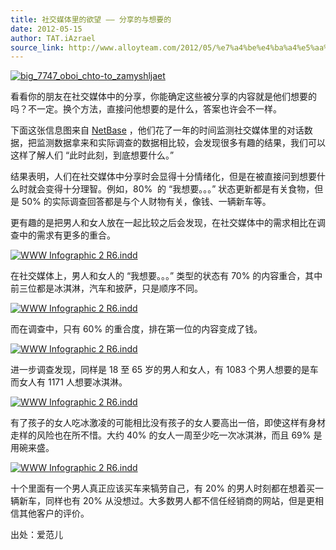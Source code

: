 ```yaml
---
title: 社交媒体里的欲望 —— 分享的与想要的
date: 2012-05-15
author: TAT.iAzrael
source_link: http://www.alloyteam.com/2012/05/%e7%a4%be%e4%ba%a4%e5%aa%92%e4%bd%93%e9%87%8c%e7%9a%84%e6%ac%b2%e6%9c%9b-%e5%88%86%e4%ba%ab%e7%9a%84%e4%b8%8e%e6%83%b3%e8%a6%81%e7%9a%84/
---
```


[![](http://www.alloyteam.com/wp-content/uploads/auto_save_image/2012/05/092150QYQ.jpg "big_7747_oboi_chto-to_zamyshljaet")](http://www.alloyteam.com/?attachment_id=88393)

看看你的朋友在社交媒体中的分享，你能确定这些被分享的内容就是他们想要的吗？不一定。换个方法，直接问他想要的是什么，答案也许会不一样。

下面这张信息图来自 [NetBase](http://www.netbase.com/) ，他们花了一年的时间监测社交媒体里的对话数据，把监测数据拿来和实际调查的数据相比较，会发现很多有趣的结果，我们可以这样了解人们 “此时此刻，到底想要什么。”

结果表明，人们在社交媒体中分享时会显得十分情绪化，但是在被直接问到想要什么时就会变得十分理智。例如，80%  的 “我想要。。。” 状态更新都是有关食物，但是 50% 的实际调查回答都是与个人财物有关，像钱、一辆新车等。

更有趣的是把男人和女人放在一起比较之后会发现，在社交媒体中的需求相比在调查中的需求有更多的重合。

[![](http://www.alloyteam.com/wp-content/uploads/auto_save_image/2012/05/09215119M.jpg "WWW Infographic 2 R6.indd")](http://www.alloyteam.com/?attachment_id=88337)

在社交媒体上，男人和女人的 “我想要。。。” 类型的状态有 70% 的内容重合，其中前三位都是冰淇淋，汽车和披萨，只是顺序不同。

[![](http://www.alloyteam.com/wp-content/uploads/auto_save_image/2012/05/092152m9t.jpg "WWW Infographic 2 R6.indd")](http://www.alloyteam.com/?attachment_id=88339)

而在调查中，只有 60% 的重合度，排在第一位的内容变成了钱。

[![](http://www.alloyteam.com/wp-content/uploads/auto_save_image/2012/05/092155qvR.jpg "WWW Infographic 2 R6.indd")](http://www.alloyteam.com/?attachment_id=88341)

进一步调查发现，同样是 18 至 65 岁的男人和女人，有 1083 个男人想要的是车而女人有 1171 人想要冰淇淋。

[![](http://www.alloyteam.com/wp-content/uploads/auto_save_image/2012/05/092157xZl.jpg "WWW Infographic 2 R6.indd")](http://www.alloyteam.com/?attachment_id=88355)

有了孩子的女人吃冰激凌的可能相比没有孩子的女人要高出一倍，即使这样有身材走样的风险也在所不惜。大约 40% 的女人一周至少吃一次冰淇淋，而且 69% 是用碗来盛。

[![](http://www.alloyteam.com/wp-content/uploads/auto_save_image/2012/05/092159CL2.jpg "WWW Infographic 2 R6.indd")](http://www.alloyteam.com/?attachment_id=88361)

十个里面有一个男人真正应该买车来犒劳自己，有 20% 的男人时刻都在想着买一辆新车，同样也有 20% 从没想过。大多数男人都不信任经销商的网站，但是更相信其他客户的评价。

出处：爱范儿